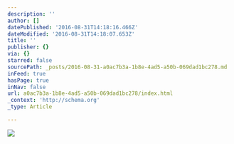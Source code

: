 ```yaml
---
description: ''
author: []
datePublished: '2016-08-31T14:18:16.466Z'
dateModified: '2016-08-31T14:18:07.653Z'
title: ''
publisher: {}
via: {}
starred: false
sourcePath: _posts/2016-08-31-a0ac7b3a-1b8e-4ad5-a50b-069dad1bc278.md
inFeed: true
hasPage: true
inNav: false
url: a0ac7b3a-1b8e-4ad5-a50b-069dad1bc278/index.html
_context: 'http://schema.org'
_type: Article

---
```

![](https://the-grid-user-content.s3-us-west-2.amazonaws.com/e11d4238-90ac-46c0-b2ef-553c399feee8.jpg)